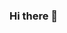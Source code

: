 ### Hi there 👋

<!--
**ShariPM46/ShariPM46** is a ✨ _special_ ✨ repository because its `README.md` (this file) appears on your GitHub profile.

Here are some ideas to get you started:

- 🔭 I’m currently collaborating on redesigning the curriculum for the Master of Science in Software Engineering
- 🌱 I’m currently learning new program languages

- 💬 Ask me about gettiing a Master's degree - is is worth it (YES!)


-->
